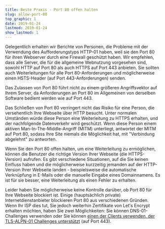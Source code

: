 ```yaml
---
title: Beste Praxis - Port 80 offen halten
slug: allow-port-80
top_graphic: 1
date: 2019-01-24
lastmod: 2019-01-24
show_lastmod: 1
---
```



Gelegentlich erhalten wir Berichte von Personen, die Probleme mit der Verwendung des Aufforderungstyps HTTP-01 haben, weil sie den Port 80 für ihren Webserver durch eine Firewall geschützt haben. Wir empfehlen, dass alle Server, die für die allgemeine Webnutzung vorgesehen sind, sowohl HTTP auf Port 80 als auch HTTPS auf Port 443 anbieten. Sie sollten auch Weiterleitungen für alle Port 80-Anforderungen und möglicherweise einen HSTS-Header (auf Port 443-Anforderungen) senden.

Das Zulassen von Port 80 führt nicht zu einem größeren Angriffsvektor auf Ihrem Server, da Anforderungen an Port 80 im Allgemeinen von derselben Software bedient werden wie auf Port 443.

Das Schließen von Port 80 verringert nicht das Risiko für eine Person, die versehentlich Ihre Webseite über HTTP besucht. Unter normalen Umständen würde diese Person eine Weiterleitung zu HTTPS erhalten, und der nachfolgende Datenverkehr wird geschützt. Wenn diese Person einem aktiven Man-In-The-Middle-Angriff (MITM) unterliegt, antwortet der MITM auf Port 80, sodass Ihre Site niemals die Möglichkeit hat, mit "Verbindung abgelehnt" zu antworten.

Wenn Sie den Port 80 offen halten, um eine Weiterleitung zu ermöglichen, können die Benutzer die richtige Version Ihrer Webseite (die HTTPS-Version) aufrufen. Es gibt verschiedene Situationen, auf die Sie keinen Einfluss haben und die möglicherweise kurzzeitig jemanden auf der HTTP-Version Ihrer Webseite landen - beispielsweise die automatische Verknüpfung in E-Mails oder die manuelle Eingabe eines Domainnamens. Es ist für sie besser, eine Weiterleitung als einen Fehler zu erhalten.

Leider haben Sie möglicherweise keine Kontrolle darüber, ob Port 80 für Ihre Webseite blockiert ist. Einige (hauptsächlich private) Internetdienstanbieter blockieren Port 80 aus verschiedenen Gründen. Wenn Ihr ISP dies tut, Sie jedoch weiterhin Zertifikate von Let's Encrypt erhalten möchten, haben Sie zwei Möglichkeiten: Sie können DNS-01-Challenges verwenden oder Sie können [einen der Clients verwenden, der TLS-ALPN-01 Challenges unterstützt](https://community.letsencrypt.org/t/which-client-support-tls-alpn-challenge/75859/2) (auf Port 443).
